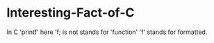 # Interesting-Fact-of-C
In C 'printf' here 'f; is not stands for 'function' 'f' stands for formatted. 
